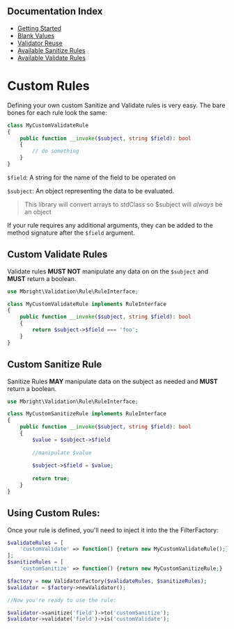 ## Documentation Index

* [Getting Started](/docs/GettingStarted.md)
* [Blank Values](/docs/BlankValues.md)
* [Validator Reuse](/docs/ValidateReuse.md)
* [Available Sanitize Rules](/docs/SanitizeRules.md)
* [Available Validate Rules](/docs/ValidateRules.md)

# Custom Rules

Defining your own custom Sanitize and Validate rules is very easy. The bare bones for each rule look the same:

```php
class MyCustomValidateRule
{
    public function __invoke($subject, string $field): bool
    {
        // do something
    }
}
```

`$field`: A string for the name of the field to be operated on
 
`$subject`: An object representing the data to be evaluated.

> This library will convert arrays to stdClass so $subject will *always* be an object

If your rule requires any additional arguments, they can be added to the method signature after the `$field` argument.

## Custom Validate Rules
Validate rules **MUST NOT** manipulate any data on on the `$subject` and **MUST** return a boolean.

```php
use Mbright\Validation\Rule\RuleInterface;

class MyCustomValidateRule implements RuleInterface
{
    public function __invoke($subject, string $field): bool
    {
        return $subject->$field === 'foo';
    }
}
```

## Custom Sanitize Rule
Sanitize Rules **MAY** manipulate data on the subject as needed and **MUST** return a boolean.

```php
use Mbright\Validation\Rule\RuleInterface;

class MyCustomSanitizeRule implements RuleInterface
{
    public function __invoke($subject, string $field): bool
    {
        $value = $subject->$field
        
        //manipulate $value
        
        $subject->$field = $value;
        
        return true;        
    }
}
```

## Using Custom Rules:

Once your rule is defined, you'll need to inject it into the the FilterFactory:

```php
$validateRules = [
    'customValidate' => function() {return new MyCustomValidateRule();}
];
$sanitizeRules = [
    'customSanitize' => function() {return new MyCustomSanitizeRule;}

$factory = new ValidatorFactory($validateRules, $sanitizeRules);
$validator = $factory->newValidator();

//Now you're ready to use the rule:

$validator->sanitize('field')->to('customSanitize');
$validator->validate('field')->is('customValidate');
```
